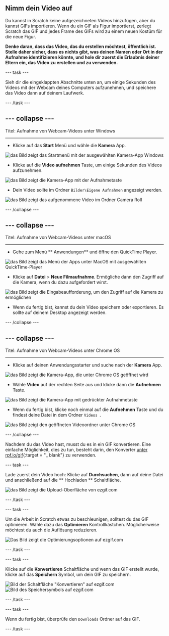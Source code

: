 ## Nimm dein Video auf

Du kannst in Scratch keine aufgezeichneten Videos hinzufügen, aber du kannst GIFs importieren. Wenn du ein GIF als Figur importierst, zerlegt Scratch das GIF und jedes Frame des GIFs wird zu einem neuen Kostüm für die neue Figur.

**Denke daran, dass das Video, das du erstellen möchtest, öffentlich ist. Stelle daher sicher, dass es nichts gibt, was deinen Namen oder Ort in der Aufnahme identifizieren könnte, und hole dir zuerst die Erlaubnis deiner Eltern ein, das Video zu erstellen und zu verwenden.**

--- task ---

Sieh dir die eingeklappten Abschnitte unten an, um einige Sekunden des Videos mit der Webcam deines Computers aufzunehmen, und speichere das Video dann auf deinem Laufwerk.

--- /task ---

--- collapse ---
---

Titel: Aufnahme von Webcam-Videos unter Windows

---
- Klicke auf das **Start** Menü und wähle die **Kamera** App.

![das Bild zeigt das Startmenü mit der ausgewählten Kamera-App Windows](images/camera-app.png)

- Klicke auf die **Video aufnehmen** Taste, um einige Sekunden des Videos aufzunehmen.

![das Bild zeigt die Kamera-App mit der Aufnahmetaste](images/record-win.png)

- Dein Video sollte im Ordner `Bilder\Eigene Aufnahmen` angezeigt werden.

![das Bild zeigt das aufgenommene Video im Ordner Camera Roll](images/camera-roll.png)


--- /collapse ---

--- collapse ---
---

Titel: Aufnahme von Webcam-Videos unter macOS

---
- Gehe zum Menü ** Anwendungen** und öffne den QuickTime Player.

![das Bild zeigt das Menü der Apps unter MacOS mit ausgewählten QuickTime-Player](images/quicktime.png)

- Klicke auf **Datei** > **Neue Filmaufnahme**. Ermögliche dann den Zugriff auf die Kamera, wenn du dazu aufgefordert wirst.

![das Bild zeigt die Eingabeaufforderung, um den Zugriff auf die Kamera zu ermöglichen](images/allow_cam_macOS.png)

- Wenn du fertig bist, kannst du dein Video speichern oder exportieren. Es sollte auf deinem Desktop angezeigt werden.


--- /collapse ---

--- collapse ---
---

Titel: Aufnahme von Webcam-Videos unter Chrome OS

---

- Klicke auf deinen Anwendungsstarter und suche nach der **Kamera** App.

![das Bild zeigt die Kamera-App, die unter Chrome OS geöffnet wird](images/opencamera.png)

- Wähle **Video** auf der rechten Seite aus und klicke dann die **Aufnehmen** Taste.

![das Bild zeigt die Kamera-App mit gedrückter Aufnahmetaste](images/hitrecord.png)

- Wenn du fertig bist, klicke noch einmal auf die **Aufnehmen** Taste und du findest deine Datei in dem Ordner `Videos `.

![das Bild zeigt den geöffneten Videoordner unter Chrome OS](images/videosfolder.png)

--- /collapse ---

Nachdem du das Video hast, musst du es in ein GIF konvertieren. Eine einfache Möglichkeit, dies zu tun, besteht darin, den Konverter [unter rpf.io/gif](https://rpf.io/gif){:target = "_ blank"} zu verwenden.

--- task ---

Lade zuerst dein Video hoch: Klicke auf **Durchsuchen**, dann auf deine Datei und anschließend auf die ** Hochladen ** Schaltfläche.

![das Bild zeigt die Upload-Oberfläche von ezgif.com](images/ezgif-upload.png)

--- /task ---

--- task ---

Um die Arbeit in Scratch etwas zu beschleunigen, solltest du das GIF optimieren. Wähle dazu das **Optimieren** Kontrollkästchen. Möglicherweise möchtest du auch die Auflösung reduzieren.

![Das Bild zeigt die Optimierungsoptionen auf ezgif.com](images/optimise-gif.png)

--- /task ---

--- task ---

Klicke auf die **Konvertieren** Schaltfläche und wenn das GIF erstellt wurde, klicke auf das **Speichern** Symbol, um dein GIF zu speichern.

![Bild der Schaltfläche "Konvertieren" auf ezgif.com](images/convert_btn.png) ![Bild des Speichersymbols auf ezgif.com](images/save_icon.png)

--- /task ---


--- task ---

Wenn du fertig bist, überprüfe den `Downloads` Ordner auf das GIF.

--- /task ---




